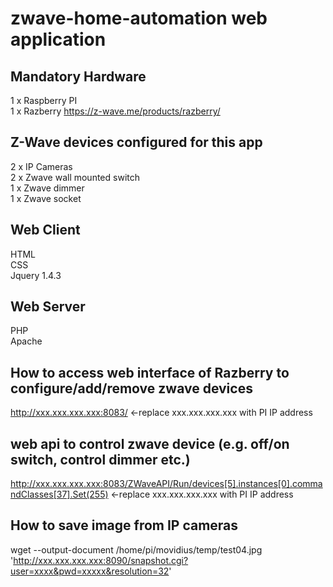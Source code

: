 # zwave-home-automation web application 
## Mandatory Hardware   
1 x Raspberry PI   
1 x Razberry https://z-wave.me/products/razberry/    

## Z-Wave devices configured for this app
2 x IP Cameras    
2 x Zwave wall mounted switch    
1 x Zwave dimmer     
1 x Zwave socket     

## Web Client
HTML   
CSS   
Jquery 1.4.3

## Web Server
PHP   
Apache     


## How to access web interface of Razberry to configure/add/remove zwave devices    
http://xxx.xxx.xxx.xxx:8083/   <-replace xxx.xxx.xxx.xxx with PI IP address  


## web api to control zwave device (e.g. off/on switch, control dimmer etc.) 
http://xxx.xxx.xxx.xxx:8083/ZWaveAPI/Run/devices[5].instances[0].commandClasses[37].Set(255) <-replace xxx.xxx.xxx.xxx with PI IP address

## How to save image from IP cameras
wget --output-document /home/pi/movidius/temp/test04.jpg 'http://xxx.xxx.xxx.xxx:8090/snapshot.cgi?user=xxxx&pwd=xxxxx&resolution=32'
